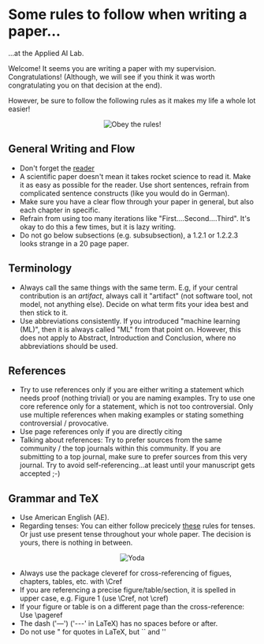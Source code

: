 # Some rules to follow when writing a paper...

...at the Applied AI Lab.

Welcome! It seems you are writing a paper with my supervision. Congratulations! (Although, we will see if you think it was worth congratulating you on that decision at the end).

However, be sure to follow the following rules as it makes my life a whole lot easier!

<p align="center">
    <img src="https://media.giphy.com/media/3o7aTkjnoAzNaxPes8/giphy.gif" alt="Obey the rules!">
  </a><br/>
</p>

## General Writing and Flow

- Don't forget the [reader](https://cseweb.ucsd.edu/~swanson/papers/science-of-writing.pdf)
- A scientific paper doesn't mean it takes rocket science to read it. Make it as easy as possible for the reader. Use short sentences, refrain from complicated sentence constructs (like you would do in German).
- Make sure you have a clear flow through your paper in general, but also each chapter in specific.
- Refrain from using too many iterations like "First....Second....Third". It's okay to do this a few times, but it is lazy writing.
- Do not go below subsections (e.g. subsubsection), a 1.2.1 or 1.2.2.3 looks strange in a 20 page paper.

## Terminology

- Always call the same things with the same term. E.g, if your central contribution is an <em>artifact</em>, always call it "artifact" (not software tool, not model, not anything else). Decide on what term fits your idea best and then stick to it.
- Use abbreviations consistently. If you introduced "machine learning (ML)", then it is always called "ML" from that point on. However, this does not apply to Abstract, Introduction and Conclusion, where no abbreviations should be used.

## References

- Try to use references only if you are either writing a statement which needs proof (nothing trivial) or you are naming examples. Try to use one core reference only for a statement, which is not too controversial. Only use multiple references when making examples or stating something controversial / provocative.
- Use page references only if you are directly citing
- Talking about references: Try to prefer sources from the same community / the top journals within this community. If you are submitting to a top journal, make sure to prefer sources from this very journal. Try to avoid self-referencing...at least until your manuscript gets accepted ;-)

## Grammar and TeX

- Use American English (AE).
- Regarding tenses: You can either follow precicely [these](https://www.dropbox.com/s/d0s4dywiy8s25jd/A%20SHORT-CUT%20TO%20UNDERSTANDING%20TENSES_v3.doc?dl=0) rules for tenses. Or just use present tense throughout your whole paper. The decision is yours, there is nothing in between.
<p align="center">
    <img src="https://media.giphy.com/media/SQgEr5ViRcXYs/giphy.gif" alt="Yoda">
  </a><br/>
</p>

- Always use the package cleveref for cross-referencing of figues, chapters, tables, etc. with \Cref
- If you are referencing a precise figure/table/section, it is spelled in upper case, e.g. Figure 1 (use \Cref, not \cref)
- If your figure or table is on a different page than the cross-reference: Use \pageref
- The dash ('—') ('---' in LaTeX) has no spaces before or after.
- Do not use " for quotes in LaTeX, but `` and ''
